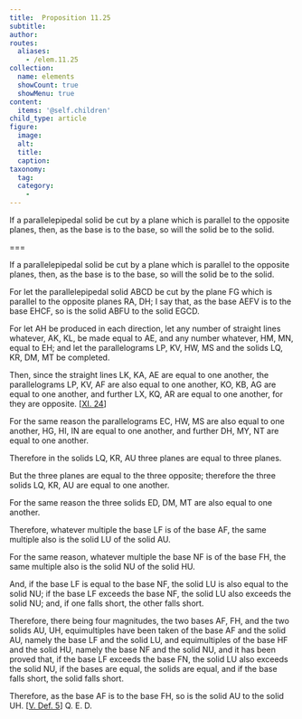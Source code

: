 ```yaml
---
title:  Proposition 11.25
subtitle: 
author:
routes:
  aliases:
    - /elem.11.25
collection:
  name: elements
  showCount: true
  showMenu: true
content:
  items: '@self.children'
child_type: article
figure:
  image:
  alt:
  title:
  caption:
taxonomy:
  tag:
  category:
    - 
---
```


<p><hi rend="ital">If a parallelepipedal solid be cut by a plane which is parallel to the opposite planes</hi>, <hi rend="ital">then</hi>, <hi rend="ital">as the base is to the base</hi>, <hi rend="ital">so will the solid be to the solid.</hi>
      </p>

===

<p><span class="ital">If a parallelepipedal solid be cut by a plane which is parallel to the opposite planes</span>, <span class="ital">then</span>, <span class="ital">as the base is to the base</span>, <span class="ital">so will the solid be to the solid.</span>
      </p>

<p>For let the parallelepipedal solid <span class="ital">ABCD</span> be cut by the plane <span class="ital">FG</span> which is parallel to the opposite planes <span class="ital">RA</span>, <span class="ital">DH</span>; I say that, as the base <span class="ital">AEFV</span> is to the base <span class="ital">EHCF</span>, so is the solid <span class="ital">ABFU</span> to the solid <span class="ital">EGCD</span>. 
      </p>

<p>For let <span class="ital">AH</span> be produced in each direction, let any number of straight lines whatever, <span class="ital">AK</span>, <span class="ital">KL</span>, be made equal to <span class="ital">AE</span>, and any number whatever, <span class="ital">HM</span>, <span class="ital">MN</span>, equal to <span class="ital">EH</span>; and let the parallelograms <span class="ital">LP</span>, <span class="ital">KV</span>, <span class="ital">HW</span>, <span class="ital">MS</span> and the solids <span class="ital">LQ</span>, <span class="ital">KR</span>, <span class="ital">DM</span>, <span class="ital">MT</span> be completed. </p>

<p>Then, since the straight lines <span class="ital">LK</span>, <span class="ital">KA</span>, <span class="ital">AE</span> are equal to one another, the parallelograms <span class="ital">LP</span>, <span class="ital">KV</span>, <span class="ital">AF</span> are also equal to one another, <span class="ital">KO</span>, <span class="ital">KB</span>, <span class="ital">AG</span> are equal to one another, and further <span class="ital">LX</span>, <span class="ital">KQ</span>, <span class="ital">AR</span> are equal to one another, for they are opposite. [<a href="/elem.11.24">XI. 24</a>] </p>

<p>For the same reason the parallelograms <span class="ital">EC</span>, <span class="ital">HW</span>, <span class="ital">MS</span> are also equal to one another, <span class="ital">HG</span>, <span class="ital">HI</span>, <span class="ital">IN</span> are equal to one another, and further <span class="ital">DH</span>, <span class="ital">MY</span>, <span class="ital">NT</span> are equal to one another. </p>

<p>Therefore in the solids <span class="ital">LQ</span>, <span class="ital">KR</span>, <span class="ital">AU</span> three planes are equal to three planes. <pb n="326"/></p>

<p>But the three planes are equal to the three opposite; therefore the three solids <span class="ital">LQ</span>, <span class="ital">KR</span>, <span class="ital">AU</span> are equal to one another. </p>

<p>For the same reason the three solids <span class="ital">ED</span>, <span class="ital">DM</span>, <span class="ital">MT</span> are also equal to one another. </p>

<p>Therefore, whatever multiple the base <span class="ital">LF</span> is of the base <span class="ital">AF</span>, the same multiple also is the solid <span class="ital">LU</span> of the solid <span class="ital">AU</span>. </p>

<p>For the same reason, whatever multiple the base <span class="ital">NF</span> is of the base <span class="ital">FH</span>, the same multiple also is the solid <span class="ital">NU</span> of the solid <span class="ital">HU</span>. </p>

<p>And, if the base <span class="ital">LF</span> is equal to the base <span class="ital">NF</span>, the solid <span class="ital">LU</span> is also equal to the solid <span class="ital">NU</span>; if the base <span class="ital">LF</span> exceeds the base <span class="ital">NF</span>, the solid <span class="ital">LU</span> also exceeds the solid <span class="ital">NU</span>; and, if one falls short, the other falls short. </p>

<p>Therefore, there being four magnitudes, the two bases <span class="ital">AF</span>, <span class="ital">FH</span>, and the two solids <span class="ital">AU</span>, <span class="ital">UH</span>, equimultiples have been taken of the base <span class="ital">AF</span> and the solid <span class="ital">AU</span>, namely the base <span class="ital">LF</span> and the solid <span class="ital">LU</span>, and equimultiples of the base <span class="ital">HF</span> and the solid <span class="ital">HU</span>, namely the base <span class="ital">NF</span> and the solid <span class="ital">NU</span>, and it has been proved that, if the base <span class="ital">LF</span> exceeds the base <span class="ital">FN</span>, the solid <span class="ital">LU</span> also exceeds the solid <span class="ital">NU</span>, if the bases are equal, the solids are equal, and if the base falls short, the solid falls short. </p>

<p>Therefore, as the base <span class="ital">AF</span> is to the base <span class="ital">FH</span>, so is the solid <span class="ital">AU</span> to the solid <span class="ital">UH</span>. [<a href="/elem.5.def.5">V. Def. 5</a>] Q. E. D.</p>
